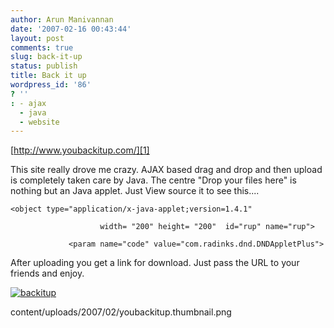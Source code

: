 ```yaml
---
author: Arun Manivannan
date: '2007-02-16 00:43:44'
layout: post
comments: true
slug: back-it-up
status: publish
title: Back it up
wordpress_id: '86'
? ''
: - ajax
  - java
  - website
---
```


[http://www.youbackitup.com/][1]

This site really drove me crazy. AJAX based drag and drop and then upload is
completely taken care by Java. The centre "Drop your files here" is nothing
but an Java applet. Just View source it to see this....


    <object type="application/x-java-applet;version=1.4.1"

                        width= "200" height= "200"  id="rup" name="rup">
<param name="archive" value="dndplus.jar">


                 <param name="code" value="com.radinks.dnd.DNDAppletPlus">

After uploading you get a link for download. Just pass the URL to your friends
and enjoy.

[![backitup][2]][3]

   [1]: http://www.youbackitup.com/

   [2]: http://www.arunma.com/wp-
content/uploads/2007/02/youbackitup.thumbnail.png

   [3]: http://www.arunma.com/wp-content/uploads/2007/02/youbackitup.png
(backitup)

